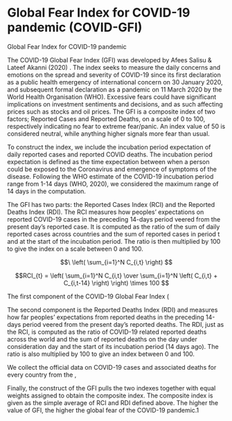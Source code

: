 # Global Fear Index for COVID-19 pandemic (COVID-GFI)
Global Fear Index for COVID-19 pandemic

The COVID-19 Global Fear Index (GFI) was developed by Afees Salisu & Lateef Akanni (2020) . The index seeks to measure the daily concerns and emotions on the spread and severity of COVID-19 since its first declaration as a public health emergency of international concern on 30 January 2020, and subsequent formal declaration as a pandemic on 11 March 2020 by the World Health Organisation (WHO). Excessive fears could have significant implications on investment sentiments and decisions, and as such affecting prices such as stocks and oil prices. 
The GFI is a composite index of two factors; Reported Cases and Reported Deaths, on a scale of 0 to 100, 
respectively indicating no fear to extreme fear/panic. An index value of 50 is considered 
neutral, while anything higher signals more fear than usual. 

To construct the index, we include the incubation period expectation of daily reported cases and reported COVID deaths. The incubation period expectation is defined as the time expectation between when a person could be exposed to the Coronavirus and emergence of symptoms of the disease.  Following the WHO estimate of the  COVID-19 incubation period range from 1-14 days (WHO, 2020), we considered the maximum range of 14 days in the computation.

The GFI has two parts: the Reported Cases Index (RCI) and the Reported Deaths Index (RDI). The RCI measures how peoples’ expectations on reported COVID-19 cases in the preceding 14-days period veered from the present day’s reported case. It is computed as the ratio of the sum of daily reported cases across countries and the sum of reported cases in period t and at the start of the incubation period. The ratio is then multiplied by 100 to give the index on a scale between 0 and 100. 

$$\ \left( \sum_{i=1}^N C_{i,t} \right)  $$

$$RCI_{t} = \left( \sum_{i=1}^N C_{i,t} \over \sum_{i=1}^N \left( C_{i,t} + C_{i,t-14} \right) \right) \times 100 $$

The first component of the COVID-19 Global Fear Index (
    
The second component is the Reported Deaths Index (RDI) and measures how far peoples’ 
expectations from reported deaths in the preceding 14-days period veered from the present 
day’s reported deaths. The RDI, just as the RCI, is computed as the ratio of COVID-19 
related reported deaths across the world and the sum of reported deaths on the day under 
consideration day and the start of its incubation period (14 days ago). The ratio is also 
multiplied by 100 to give an index between 0 and 100. 

We collect the official data on  COVID-19 cases and associated deaths for every country from the , 



Finally, the construct of the GFI pulls the two indexes together with equal weights assigned 
to obtain the composite index. The composite index is given as the simple average of RCI 
and RDI defined above. The higher the value of GFI, the higher the global fear of the 
COVID-19 pandemic.1